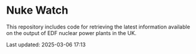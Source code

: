 # Nuke Watch

This repository includes code for retrieving the latest information available on the output of EDF nuclear power plants in the UK.

Last updated: 2025-03-06 17:13